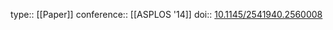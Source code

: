 type:: [[Paper]]
conference:: [[ASPLOS '14]]
doi:: [10.1145/2541940.2560008](https://dl.acm.org/doi/10.1145/2541940.2560008)

